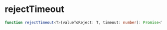 # rejectTimeout

```ts
function rejectTimeout<T>(valueToReject: T, timeout: number): Promise<T>;
```
